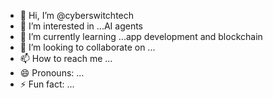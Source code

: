 - 👋 Hi, I’m @cyberswitchtech
- 👀 I’m interested in ...AI agents
- 🌱 I’m currently learning ...app development and blockchain
- 💞️ I’m looking to collaborate on ...
- 📫 How to reach me ...
- 😄 Pronouns: ...
- ⚡ Fun fact: ...

<!---
cyberswitchtech/cyberswitchtech is a ✨ special ✨ repository because its `README.md` (this file) appears on your GitHub profile.
You can click the Preview link to take a look at your changes.
--->
